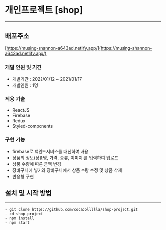 # 개인프로젝트 [shop]
---

## 배포주소

[https://musing-shannon-a643ad.netlify.app/](https://musing-shannon-a643ad.netlify.app/)

### 개발 인원 및 기간

- 개발기간 : 2022/01/12 ~ 2021/01/17
- 개발인원 : 1명

### 적용 기술
- ReactJS
- Firebase
- Redux
- Styled-components


### 구현 기능

- firebase로 백엔드서비스를 대신하여 사용
- 상품의 정보(상품명, 가격, 종류, 이미지)를 입력하여 업로드
- 상품 수량에 따른 금액 변경
- 장바구니에 넣기와 장바구니에서 상품 수량 수정 및 상품 삭제 
- 반응형 구현



## 설치 및 시작 방법
---
```
- git clone https://github.com/cocacollllla/shop-project.git
- cd shop-project
- npm install
- npm start
```
    
    

